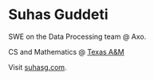 # Suhas Guddeti

SWE on the Data Processing team @ Axo.

CS and Mathematics @ [Texas A&M](https://www.tamu.edu/)

Visit [suhasg.com](https://www.suhasg.com/).
